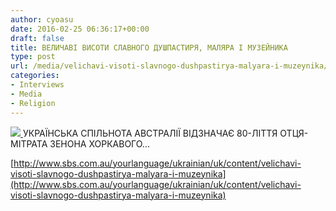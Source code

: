 ```yaml
---
author: cyoasu
date: 2016-02-25 06:36:17+00:00
draft: false
title: ВЕЛИЧАВІ ВИСОТИ СЛАВНОГО ДУШПАСТИРЯ, МАЛЯРА І МУЗЕЙНИКА
type: post
url: /media/velichavi-visoti-slavnogo-dushpastirya-malyara-i-muzeynika/
categories:
- Interviews
- Media
- Religion
---
```


[![](http://www.sbs.com.au/yourlanguage/sites/sbs.com.au.yourlanguage/files/styles/body_image/public/podcasts//site_197_Ukrainian_475277.JPG?itok=k632wi45)
](http://www.sbs.com.au/yourlanguage/ukrainian/uk/content/velichavi-visoti-slavnogo-dushpastirya-malyara-i-muzeynika)УКРАЇНСЬКА СПІЛЬНОТА АВСТРАЛІЇ ВІДЗНАЧАЄ 80-ЛІТТЯ ОТЦЯ-МІТРАТА ЗЕНОНА ХОРКАВОГО...

[http://www.sbs.com.au/yourlanguage/ukrainian/uk/content/velichavi-visoti-slavnogo-dushpastirya-malyara-i-muzeynika](http://www.sbs.com.au/yourlanguage/ukrainian/uk/content/velichavi-visoti-slavnogo-dushpastirya-malyara-i-muzeynika)
